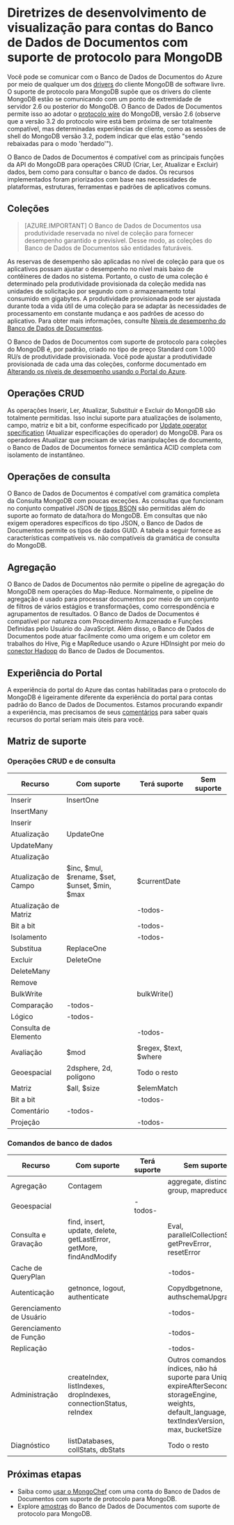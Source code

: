 <properties 
	pageTitle="Diretrizes de desenvolvimento de visualização para contas do Banco de Dados de Documentos com suporte de protocolo para MongoDB | Microsoft Azure" 
	description="Saiba mais sobre as diretrizes de desenvolvimento de visualização para contas do Banco de Dados de Documentos com suporte de protocolo para MongoDB, agora disponível para a versão de visualização." 
	services="documentdb" 
	authors="stephbaron" 
	manager="jhubbard" 
	editor="" 
	documentationCenter=""/>

<tags 
	ms.service="documentdb" 
	ms.workload="data-services" 
	ms.tgt_pltfrm="na" 
	ms.devlang="na" 
	ms.topic="article" 
	ms.date="05/31/2016" 
	ms.author="stbaro"/>

# Diretrizes de desenvolvimento de visualização para contas do Banco de Dados de Documentos com suporte de protocolo para MongoDB

Você pode se comunicar com o Banco de Dados de Documentos do Azure por meio de qualquer um dos [drivers](https://docs.mongodb.org/ecosystem/drivers/) do cliente MongoDB de software livre. O suporte de protocolo para MongoDB supõe que os drivers do cliente MongoDB estão se comunicando com um ponto de extremidade de servidor 2.6 ou posterior do MongoDB. O Banco de Dados de Documentos permite isso ao adotar o [protocolo wire](https://docs.mongodb.org/manual/reference/mongodb-wire-protocol/) do MongoDB, versão 2.6 (observe que a versão 3.2 do protocolo wire está bem próxima de ser totalmente compatível, mas determinadas experiências de cliente, como as sessões de shell do MongoDB versão 3.2, podem indicar que elas estão "sendo rebaixadas para o modo 'herdado'").

O Banco de Dados de Documentos é compatível com as principais funções da API do MongoDB para operações CRUD (Criar, Ler, Atualizar e Excluir) dados, bem como para consultar o banco de dados. Os recursos implementados foram priorizados com base nas necessidades de plataformas, estruturas, ferramentas e padrões de aplicativos comuns.

## Coleções

> [AZURE.IMPORTANT] O Banco de Dados de Documentos usa produtividade reservada no nível de coleção para fornecer desempenho garantido e previsível. Desse modo, as coleções do Banco de Dados de Documentos são entidades faturáveis.

As reservas de desempenho são aplicadas no nível de coleção para que os aplicativos possam ajustar o desempenho no nível mais baixo de contêineres de dados no sistema. Portanto, o custo de uma coleção é determinado pela produtividade provisionada da coleção medida nas unidades de solicitação por segundo com o armazenamento total consumido em gigabytes. A produtividade provisionada pode ser ajustada durante toda a vida útil de uma coleção para se adaptar às necessidades de processamento em constante mudança e aos padrões de acesso do aplicativo. Para obter mais informações, consulte [Níveis de desempenho do Banco de Dados de Documentos](documentdb-performance-levels.md).

O Banco de Dados de Documentos com suporte de protocolo para coleções do MongoDB é, por padrão, criado no tipo de preço Standard com 1.000 RU/s de produtividade provisionada. Você pode ajustar a produtividade provisionada de cada uma das coleções, conforme documentado em [Alterando os níveis de desempenho usando o Portal do Azure](documentdb-performance-levels.md#changing-performance-levels-using-the-azure-portal).

## Operações CRUD

As operações Inserir, Ler, Atualizar, Substituir e Excluir do MongoDB são totalmente permitidas. Isso inclui suporte para atualizações de isolamento, campo, matriz e bit a bit, conforme especificado por [Update operator specification](https://docs.mongodb.org/manual/reference/operator/update/) (Atualizar especificações do operador) do MongoDB. Para os operadores Atualizar que precisam de várias manipulações de documento, o Banco de Dados de Documentos fornece semântica ACID completa com isolamento de instantâneo.

## Operações de consulta

O Banco de Dados de Documentos é compatível com gramática completa da Consulta MongoDB com poucas exceções. As consultas que funcionam no conjunto compatível JSON de [tipos BSON](https://docs.mongodb.org/manual/reference/bson-types/) são permitidas além do suporte ao formato de data/hora do MongoDB. Em consultas que não exigem operadores específicos do tipo JSON, o Banco de Dados de Documentos permite os tipos de dados GUID. A tabela a seguir fornece as características compatíveis vs. não compatíveis da gramática de consulta do MongoDB.

## Agregação

O Banco de Dados de Documentos não permite o pipeline de agregação do MongoDB nem operações do Map-Reduce. Normalmente, o pipeline de agregação é usado para processar documentos por meio de um conjunto de filtros de vários estágios e transformações, como correspondência e agrupamentos de resultados. O Banco de Dados de Documentos é compatível por natureza com Procedimento Armazenado e Funções Definidas pelo Usuário do JavaScript. Além disso, o Banco de Dados de Documentos pode atuar facilmente como uma origem e um coletor em trabalhos do Hive, Pig e MapReduce usando o Azure HDInsight por meio do [conector Hadoop](documentdb-run-hadoop-with-hdinsight.md) do Banco de Dados de Documentos.

## Experiência do Portal
A experiência do portal do Azure das contas habilitadas para o protocolo do MongoDB é ligeiramente diferente da experiência do portal para contas padrão do Banco de Dados de Documentos. Estamos procurando expandir a experiência, mas precisamos de seus [comentários](mailto:askdocdb@microsoft.com?subject=DocumentDB%20Protocol%20Support%20for%20MongoDB%20Preview%20Portal%20Experience) para saber quais recursos do portal seriam mais úteis para você.

## Matriz de suporte


### Operações CRUD e de consulta

Recurso|Com suporte|Terá suporte|Sem suporte 
---|---|---|---
Inserir|InsertOne| | 
 |InsertMany| | 
 |Inserir| | 
Atualização|UpdateOne| | 
 |UpdateMany| | 
 |Atualização| | 
Atualização de Campo|$inc, $mul, $rename, $set, $unset, $min, $max|$currentDate| 
Atualização de Matriz| |-todos-| 
Bit a bit| |-todos-| 
Isolamento| |-todos-| 
Substitua|ReplaceOne| |
Excluir|DeleteOne | |
 |DeleteMany| | 
 |Remove| | 
BulkWrite| |bulkWrite()| 
Comparação|-todos-| | 
Lógico|-todos-| | 
Consulta de Elemento| |-todos-| 
Avaliação|$mod|$regex, $text, $where| 
Geoespacial|2dsphere, 2d, polígono|Todo o resto| 
Matriz|$all, $size|$elemMatch| 
Bit a bit| |-todos-| 
Comentário|-todos-| | 
Projeção| |-todos-| 


### Comandos de banco de dados

Recurso|Com suporte|Terá suporte|Sem suporte 
---|---|---|---
Agregação|Contagem| |aggregate, distinct, group, mapreduce
Geoespacial| |-todos-| 
Consulta e Gravação|find, insert, update, delete, getLastError, getMore, findAndModify| |Eval, parallelCollectionScan, getPrevError, resetError
Cache de QueryPlan| | |-todos-
Autenticação|getnonce, logout, authenticate| |Copydbgetnone, authschemaUpgrade
Gerenciamento de Usuário| | |-todos-
Gerenciamento de Função| | |-todos-
Replicação| | |-todos-
Administração|createIndex, listIndexes, dropIndexes, connectionStatus, reIndex| |Outros comandos. Em índices, não há suporte para Unique, expireAfterSeconds, storageEngine, weights, default\_language, textIndexVersion, min, max, bucketSize
Diagnóstico|listDatabases, collStats, dbStats| |Todo o resto

## Próximas etapas

- Saiba como [usar o MongoChef](documentdb-mongodb-mongochef.md) com uma conta do Banco de Dados de Documentos com suporte de protocolo para MongoDB.
- Explore [amostras](documentdb-mongodb-samples.md) do Banco de Dados de Documentos com suporte de protocolo para MongoDB.

 

<!---HONumber=AcomDC_0720_2016-->